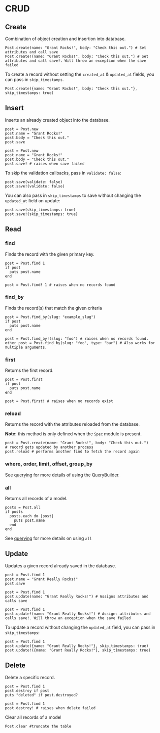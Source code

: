 # CRUD

## Create

Combination of object creation and insertion into database.

```crystal
Post.create(name: "Grant Rocks!", body: "Check this out.") # Set attributes and call save
Post.create!(name: "Grant Rocks!", body: "Check this out.") # Set attributes and call save!. Will throw an exception when the save failed
```

To create a record without setting the `created_at` & `updated_at` fields, you can pass in `skip_timestamps`.

```crystal
Post.create({name: "Grant Rocks!", body: "Check this out."}, skip_timestamps: true)
```

## Insert

Inserts an already created object into the database.

```crystal
post = Post.new
post.name = "Grant Rocks!"
post.body = "Check this out."
post.save

post = Post.new
post.name = "Grant Rocks!"
post.body = "Check this out."
post.save! # raises when save failed
```

To skip the validation callbacks, pass in `validate: false`:

```crystal
post.save(validate: false)
post.save!(validate: false)
```

You can also pass in `skip_timestamps` to save without changing the `updated_at` field on update:

```crystal
post.save(skip_timestamps: true)
post.save!(skip_timestamps: true)
```

## Read

### find

Finds the record with the given primary key.

```crystal
post = Post.find 1
if post
  puts post.name
end

post = Post.find! 1 # raises when no records found
```

### find_by

Finds the record(s) that match the given criteria

```crystal
post = Post.find_by(slug: "example_slug")
if post
  puts post.name
end

post = Post.find_by!(slug: "foo") # raises when no records found.
other_post = Post.find_by(slug: "foo", type: "bar") # Also works for multiple arguments.
```

### first

Returns the first record.

```crystal
post = Post.first
if post
  puts post.name
end

post = Post.first! # raises when no records exist
```

### reload

Returns the record with the attributes reloaded from the database.

**Note:** this method is only defined when the `Spec` module is present.

```
post = Post.create(name: "Grant Rocks!", body: "Check this out.")
# record gets updated by another process
post.reload # performs another find to fetch the record again
```

### where, order, limit, offset, group_by

See [querying](./querying.md) for more details of using the QueryBuilder.

### all

Returns all records of a model.

```crystal
posts = Post.all
if posts
  posts.each do |post|
    puts post.name
  end
end
```

See [querying](./querying.md#all) for more details on using `all`

## Update

Updates a given record already saved in the database.

```crystal
post = Post.find 1
post.name = "Grant Really Rocks!"
post.save

post = Post.find 1
post.update(name: "Grant Really Rocks!") # Assigns attributes and calls save

post = Post.find 1
post.update!(name: "Grant Really Rocks!") # Assigns attributes and calls save!. Will throw an exception when the save failed
```

To update a record without changing the `updated_at` field, you can pass in `skip_timestamps`:

```crystal
post = Post.find 1
post.update({name: "Grant Really Rocks!"}, skip_timestamps: true)
post.update!({name: "Grant Really Rocks!"}, skip_timestamps: true)
```

## Delete

Delete a specific record.

```crystal
post = Post.find 1
post.destroy if post
puts "deleted" if post.destroyed?

post = Post.find 1
post.destroy! # raises when delete failed
```

Clear all records of a model

```crystal
Post.clear #truncate the table
```
